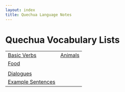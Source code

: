 ```yaml
---
layout: index
title: Quechua Language Notes
---
```


# Quechua Vocabulary Lists

| | |
|:--|:-- |
| [Basic Verbs][verb] | [Animals][animal]
| [Food][food] |
| |
| [Dialogues][dia] | 
| [Example Sentences][sent] | 


[gr]: grammar.html
[dia]: dialogues.html
[verb]: verbs.html
[sent]: sentences.html
[food]: food.html
[animal]: animals.html
